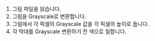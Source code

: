 1. 그림 파일을 읽습니다.
2. 그림을 Grayscale로 변환합니다.
3. 그림에서 각 픽셀의 Grayscale 값을 각 픽셀의 높이로 둡니다.
4. 각 막대를 Grayscale 변환하기 전 색으로 칠합니다. 
